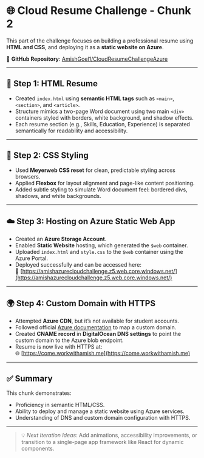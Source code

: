 # 🌐 Cloud Resume Challenge - Chunk 2

This part of the challenge focuses on building a professional resume using **HTML and CSS**, and deploying it as a **static website on Azure**.

🔗 **GitHub Repository**: [AmishGoel1/CloudResumeChallengeAzure](https://github.com/AmishGoel1/CloudResumeChallengeAzure)

---

## 📄 Step 1: HTML Resume

- Created `index.html` using **semantic HTML tags** such as `<main>`, `<section>`, and `<article>`.
- Structure mimics a two-page Word document using two main `<div>` containers styled with borders, white background, and shadow effects.
- Each resume section (e.g., Skills, Education, Experience) is separated semantically for readability and accessibility.

---

## 🎨 Step 2: CSS Styling

- Used **Meyerweb CSS reset** for clean, predictable styling across browsers.
- Applied **Flexbox** for layout alignment and page-like content positioning.
- Added subtle styling to simulate Word document feel: bordered divs, shadows, and white backgrounds.

---

## ☁️ Step 3: Hosting on Azure Static Web App

- Created an **Azure Storage Account**.
- Enabled **Static Website** hosting, which generated the `$web` container.
- Uploaded `index.html` and `style.css` to the `$web` container using the Azure Portal.
- Deployed successfully and can be accessed here:  
  🔗 [https://amishazurecloudchallenge.z5.web.core.windows.net/](https://amishazurecloudchallenge.z5.web.core.windows.net/)

---

## 🌍 Step 4: Custom Domain with HTTPS

- Attempted **Azure CDN**, but it’s not available for student accounts.
- Followed official [Azure documentation](https://learn.microsoft.com/en-us/azure/storage/blobs/storage-custom-domain-name?tabs=azure-portal#map-a-custom-domain-with-https-enabled) to map a custom domain.
- Created **CNAME record** in **DigitalOcean DNS settings** to point the custom domain to the Azure blob endpoint.
- Resume is now live with HTTPS at:  
  🌐 [https://come.workwithamish.me](https://come.workwithamish.me)

---

## ✅ Summary

This chunk demonstrates:
- Proficiency in semantic HTML/CSS.
- Ability to deploy and manage a static website using Azure services.
- Understanding of DNS and custom domain configuration with HTTPS.

---

> 💡 *Next Iteration Ideas*: Add animations, accessibility improvements, or transition to a single-page app framework like React for dynamic components.